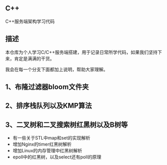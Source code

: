 ## C++
C++服务端架构学习代码

## 描述
本仓库为个人学习C/C++服务端搭建，用于记录日常所学代码，如果我们坚持下来，肯定是满满的干货。

我会在每一个分支下面都加上说明，帮助大家理解。

## 1、布隆过滤器bloom文件夹
## 2、排序栈队列以及KMP算法
## 3、二叉树和二叉搜索树红黑树以及B树等
- 有一些关于STL中map和set的实现解析
- 增加Nginx的timer红黑树解析
- 增加Linux的内存管理中红黑树解析
- epoll中的红黑树，以及select还有poll的原理

